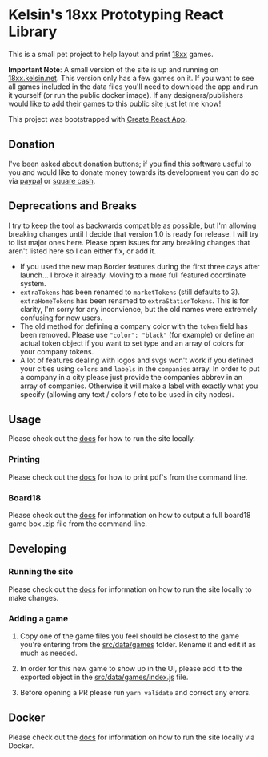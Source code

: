 # Kelsin's 18xx Prototyping React Library

This is a small pet project to help layout and print
[18xx](https://en.wikipedia.org/wiki/18XX) games.

**Important Note**: A small version of the site is up and running on
[18xx.kelsin.net](https://18xx.kelsin.net). This version only has a few games on
it. If you want to see all games included in the data files you'll need to
download the app and run it yourself (or run the public docker image). If any
designers/publishers would like to add their games to this public site just let
me know!

This project was bootstrapped with [Create React
App](https://github.com/facebookincubator/create-react-app).

## Donation

I've been asked about donation buttons; if you find this software useful to you
and would like to donate money towards its development you can do so via
[paypal](https://paypal.me/kelsin) or [square cash](https://cash.me/$kelsin).

## Deprecations and Breaks

I try to keep the tool as backwards compatible as possible, but I'm allowing
breaking changes until I decide that version 1.0 is ready for release. I will
try to list major ones here. Please open issues for any breaking changes that
aren't listed here so I can either fix, or add it.

* If you used the new map Border features during the first three days after
  launch... I broke it already. Moving to a more full featured coordinate
  system.
* `extraTokens` has been renamed to `marketTokens` (still defaults to
  3). `extraHomeTokens` has been renamed to `extraStationTokens`. This is for
  clarity, I'm sorry for any inconvience, but the old names were extremely
  confusing for new users.
* The old method for defining a company color with the `token` field has been
  removed. Please use `"color": "black"` (for example) or define an actual token
  object if you want to set type and an array of colors for your company tokens.
* A lot of features dealing with logos and svgs won't work if you defined your
  cities using `colors` and `labels` in the `companies` array. In order to put a
  company in a city please just provide the companies abbrev in an array of
  companies. Otherwise it will make a label with exactly what you specify
  (allowing any text / colors / etc to be used in city nodes).

## Usage

Please check out the [docs](https://18xx.kelsin.net/docs/running) for how to run
the site locally.

### Printing

Please check out the [docs](https://18xx.kelsin.net/docs/pdf) for how to print
pdf's from the command line.

### Board18

Please check out the [docs](https://18xx.kelsin.net/docs/b18) for information on
how to output a full board18 game box .zip file from the command line.

## Developing

### Running the site

Please check out the [docs](https://18xx.kelsin.net/docs/running) for
information on how to run the site locally to make changes.

### Adding a game

1. Copy one of the game files you feel should be closest to the game you're
   entering from the [src/data/games](src/data/games) folder. Rename it and edit it as
   much as needed.

2. In order for this new game to show up in the UI, please add it to the
   exported object in the [src/data/games/index.js](src/data/games/index.js)
   file.

3. Before opening a PR please run `yarn validate` and correct any errors.

## Docker

Please check out the [docs](https://18xx.kelsin.net/docs/running#using-docker) for
information on how to run the site locally via Docker.
